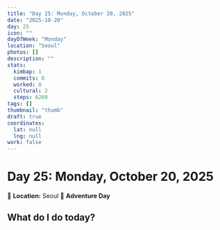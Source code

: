 ```yaml
---
title: "Day 25: Monday, October 20, 2025"
date: "2025-10-20"
day: 25
icon: ""
dayOfWeek: "Monday"
location: "Seoul"
photos: []
description: ""
stats:
  kimbap: 1
  commits: 0
  worked: 8
  cultural: 2
  steps: 6260
tags: []
thumbnail: "thumb"
draft: true
coordinates:
  lat: null
  lng: null
work: false
---
```

# Day 25: Monday, October 20, 2025

📍 **Location:** Seoul
🎒 **Adventure Day**

## What do I do today?


